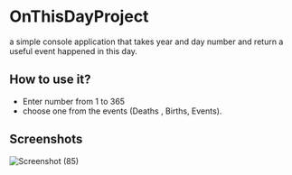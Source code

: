 # OnThisDayProject
a simple console application that takes year and day number and return a useful event happened in this day.

## How to use it?
  - Enter number from 1 to 365
  - choose one from the events (Deaths , Births, Events).
  
## Screenshots 


![Screenshot (85)](https://user-images.githubusercontent.com/64488184/193568934-cd8db21f-2d8e-4ef1-a52f-0770b7de514f.png)
